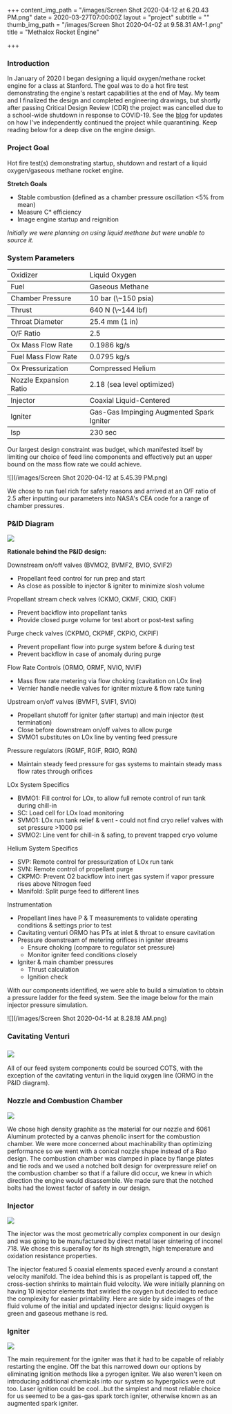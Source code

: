 +++
content_img_path = "/images/Screen Shot 2020-04-12 at 6.20.43 PM.png"
date = 2020-03-27T07:00:00Z
layout = "project"
subtitle = ""
thumb_img_path = "/images/Screen Shot 2020-04-02 at 9.58.31 AM-1.png"
title = "Methalox Rocket Engine"

+++
### Introduction

In January of 2020 I began designing a liquid oxygen/methane rocket engine for a class at Stanford. The goal was to do a hot fire test demonstrating the engine's restart capabilities at the end of May. My team and I finalized the design and completed engineering drawings, but shortly after passing Critical Design Review (CDR) the project was cancelled due to a school-wide shutdown in response to COVID-19. See the [blog](https://www.walkerkehoe.com/blog/) for updates on how I've independently continued the project while quarantining. Keep reading below for a deep dive on the engine design.

### Project Goal

Hot fire test(s) demonstrating startup, shutdown and restart of a liquid oxygen/gaseous methane rocket engine.

**Stretch Goals**

* Stable combustion (defined as a chamber pressure oscillation <5% from mean)
* Measure C* efficiency
* Image engine startup and reignition

_Initially we were planning on using liquid methane but were unable to source it._

### System Parameters

<table>

<tbody> <tr> <td>Oxidizer</td> <td>Liquid Oxygen</td> </tr> </tbody>

<tbody> <tr> <td>Fuel</td> <td>Gaseous Methane</td> </tr> </tbody>

<tbody> <tr> <td>Chamber Pressure</td> <td>10 bar (\~150 psia)</td> </tr> </tbody>

<tbody> <tr> <td>Thrust</td> <td>640 N (\~144 lbf)</td> </tr> </tbody>

<tbody> <tr> <td>Throat Diameter</td> <td>25.4 mm (1 in)</td> </tr> </tbody>

<tbody> <tr> <td>O/F Ratio</td> <td>2.5</td> </tr> </tbody>

<tbody> <tr> <td>Ox Mass Flow Rate</td> <td>0.1986 kg/s</td> </tr> </tbody>

<tbody> <tr> <td>Fuel Mass Flow Rate</td> <td>0.0795 kg/s</td> </tr> </tbody>

<tbody> <tr> <td>Ox Pressurization</td> <td>Compressed Helium</td> </tr> </tbody>

<tbody> <tr> <td>Nozzle Expansion Ratio</td> <td>2.18 (sea level optimized)</td> </tr> </tbody>

<tbody> <tr> <td>Injector</td> <td>Coaxial Liquid-Centered</td> </tr> </tbody>

<tbody> <tr> <td>Igniter</td> <td>Gas-Gas Impinging Augmented Spark Igniter</td> </tr> </tbody>

<tbodyr> <tr> <td>Isp</td> <td>230 sec</td> </tr> </tbody>

</table>

Our largest design constraint was budget, which manifested itself by limiting our choice of feed line components and effectively put an upper bound on the mass flow rate we could achieve.

![](/images/Screen Shot 2020-04-12 at 5.45.39 PM.png)

We chose to run fuel rich for safety reasons and arrived at an O/F ratio of 2.5 after inputting our parameters into NASA's CEA code for a range of chamber pressures.

### P&ID Diagram

![](/images/PID-Rev09.png)

**Rationale behind the P&ID design:**

Downstream on/off valves (BVMO2, BVMF2, BVIO, SVIF2)

* Propellant feed control for run prep and start
* As close as possible to injector & igniter to minimize slosh volume

Propellant stream check valves (CKMO, CKMF, CKIO, CKIF)

* Prevent backflow into propellant tanks
* Provide closed purge volume for test abort or post-test safing

Purge check valves (CKPMO, CKPMF, CKPIO, CKPIF)

* Prevent propellant flow into purge system before & during test
* Prevent backflow in case of anomaly during purge

Flow Rate Controls (ORMO, ORMF, NVIO, NVIF)

* Mass flow rate metering via flow choking (cavitation on LOx line)
* Vernier handle needle valves for igniter mixture & flow rate tuning

Upstream on/off valves (BVMF1, SVIF1, SVIO)

* Propellant shutoff for igniter (after startup) and main injector (test termination)
* Close before downstream on/off valves to allow purge
* SVMO1 substitutes on LOx line by venting feed pressure

Pressure regulators (RGMF, RGIF, RGIO, RGN)

* Maintain steady feed pressure for gas systems to maintain steady mass flow rates through orifices

LOx System Specifics

* BVMO1: Fill control for LOx, to allow full remote control of run tank during chill-in
* SC: Load cell for LOx load monitoring
* SVMO1: LOx run tank relief & vent - could not find cryo relief valves with set pressure >1000 psi
* SVMO2: Line vent for chill-in & safing, to prevent trapped cryo volume

Helium System Specifics

* SVP: Remote control for pressurization of LOx run tank
* SVN: Remote control of propellant purge
* CKPMO: Prevent O2 backflow into inert gas system if vapor pressure rises above Nitrogen feed
* Manifold: Split purge feed to different lines

Instrumentation

* Propellant lines have P & T measurements to validate operating conditions & settings prior to test
* Cavitating venturi ORMO has PTs at inlet & throat to ensure cavitation
* Pressure downstream of metering orifices in igniter streams
  * Ensure choking (compare to regulator set pressure)
  * Monitor igniter feed conditions closely
* Igniter & main chamber pressures
  * Thrust calculation
  * Ignition check

With our components identified, we were able to build a simulation to obtain a pressure ladder for the feed system. See the image below for the main injector pressure simulation.

![](/images/Screen Shot 2020-04-14 at 8.28.18 AM.png)

### Cavitating Venturi

### ![](/images/cv.png)

All of our feed system components could be sourced COTS, with the exception of the cavitating venturi in the liquid oxygen line (ORMO in the P&ID diagram).

### Nozzle and Combustion Chamber

![](/images/chamber.png)

We chose high density graphite as the material for our nozzle and 6061 Aluminum protected by a canvas phenolic insert for the combustion chamber. We were more concerned about machinability than optimizing performance so we went with a conical nozzle shape instead of a Rao design. The combustion chamber was clamped in place by flange plates and tie rods and we used a notched bolt design for overpressure relief on the combustion chamber so that if a failure did occur, we knew in which direction the engine would disassemble. We made sure that the notched bolts had the lowest factor of safety in our design.

### Injector

![](/images/injector3.png)

The injector was the most geometrically complex component in our design and was going to be manufactured by direct metal laser sintering of inconel 718. We chose this superalloy for its high strength, high temperature and oxidation resistance properties.

The injector featured 5 coaxial elements spaced evenly around a constant velocity manifold. The idea behind this is as propellant is tapped off, the cross-section shrinks to maintain fluid velocity. We were initially planning on having 10 injector elements that swirled the oxygen but decided to reduce the complexity for easier printability. Here are side by side images of the fluid volume of the initial and updated injector designs: liquid oxygen is green and gaseous methane is red.

### Igniter

![](/images/igniter.png)

The main requirement for the igniter was that it had to be capable of reliably restarting the engine. Off the bat this narrowed down our options by eliminating ignition methods like a pyrogen igniter. We also weren't keen on introducing additional chemicals into our system so hypergolics were out too. Laser ignition could be cool...but the simplest and most reliable choice for us seemed to be a gas-gas spark torch igniter, otherwise known as an augmented spark igniter.